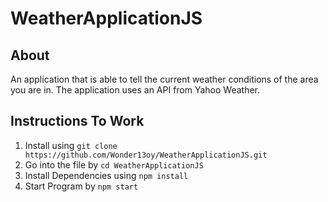 # WeatherApplicationJS


## About
An application that is able to tell the current weather conditions of the area you are in. The application uses
an API from Yahoo Weather.

## Instructions To Work

1. Install using `git clone https://github.com/Wonder13oy/WeatherApplicationJS.git`
2. Go into the file by `cd WeatherApplicationJS`
3. Install Dependencies using `npm install`
4. Start Program by `npm start`

